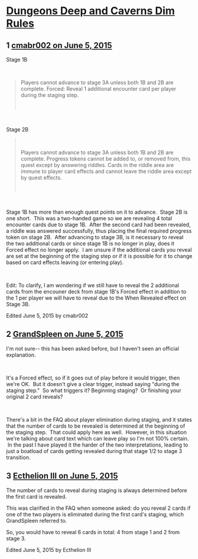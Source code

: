 # [Dungeons Deep and Caverns Dim Rules](https://community.fantasyflightgames.com/topic/179485-dungeons-deep-and-caverns-dim-rules/)

## 1 [cmabr002 on June 5, 2015](https://community.fantasyflightgames.com/topic/179485-dungeons-deep-and-caverns-dim-rules/?do=findComment&comment=1649462)

Stage 1B

 

> Players cannot advance to stage 3A unless both 1B and 2B are complete. Forced: Reveal 1 additional encounter card per player during the staging step.
> 
>  

 

Stage 2B
 

>  
> 
> Players cannot advance to stage 3A unless both 1B and 2B are complete. Progress tokens cannot be added to, or removed from, this quest except by answering riddles. Cards in the riddle area are immune to player card effects and cannot leave the riddle area except by quest effects.
> 
>  

 

Stage 1B has more than enough quest points on it to advance.  Stage 2B is one short.  This was a two-handed game so we are revealing 4 total encounter cards due to stage 1B.  After the second card had been revealed, a riddle was answered successfully, thus placing the final required progress token on stage 2B.  After advancing to stage 3B, is it necessary to reveal the two additional cards or since stage 1B is no longer in play, does it Forced effect no longer apply.  I am unsure if the additional cards you reveal are set at the beginning of the staging step or if it is possible for it to change based on card effects leaving (or entering play).

 

Edit: To clarify, I am wondering if we still have to reveal the 2 additional cards from the encouner deck from stage 1B's Forced effect in addition to the 1 per player we will have to reveal due to the When Revealed effect on Stage 3B.

Edited June 5, 2015 by cmabr002

## 2 [GrandSpleen on June 5, 2015](https://community.fantasyflightgames.com/topic/179485-dungeons-deep-and-caverns-dim-rules/?do=findComment&comment=1649495)

I'm not sure-- this has been asked before, but I haven't seen an official explanation.

 

It's a Forced effect, so if it goes out of play before it would trigger, then we're OK.  But it doesn't give a clear trigger, instead saying "during the staging step."  So what triggers it? Beginning staging?  Or finishing your original 2 card reveals?

 

There's a bit in the FAQ about player elimination during staging, and it states that the number of cards to be revealed is determined at the beginning of the staging step.  That could apply here as well.  However, in this situation we're talking about card text which can leave play so I'm not 100% certain.  In the past I have played it the harder of the two interpretations, leading to just a boatload of cards getting revealed during that stage 1/2 to stage 3 transition.

## 3 [Ecthelion III on June 5, 2015](https://community.fantasyflightgames.com/topic/179485-dungeons-deep-and-caverns-dim-rules/?do=findComment&comment=1649707)

The number of cards to reveal during staging is always determined before the first card is revealed.

This was clarified in the FAQ when someone asked: do you reveal 2 cards if one of the two players is eliminated during the first card's staging, which GrandSpleen referred to.

So, you would have to reveal 6 cards in total: 4 from stage 1 and 2 from stage 3.

Edited June 5, 2015 by Ecthelion III

